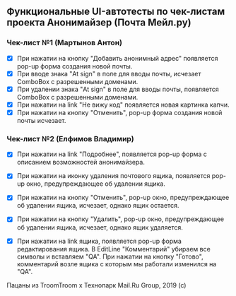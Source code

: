 ## Функциональные UI-автотесты по чек-листам проекта Анонимайзер (Почта Мейл.ру)

### Чек-лист №1 (Мартынов Антон)
- [x] При нажатии на кнопку "Добавить анонимный адрес" появляется pop-up форма создания новой почты.
- [x] При вводе знака "At sign" в поле для вводы почты, исчезает ComboBox c разрешенными доменами.
- [x] При удалении знака "At sign" в поле для вводы почты, появляется ComboBox c разрешенными доменами.
- [x] При нажатии на link "Не вижу код" появляется новая картинка капчи.
- [x] При нажатии на кнопку "Отменить", pop-up форма создания новой почты исчезает.

### Чек-лист №2 (Елфимов Владимир)
- [x] При нажатии на link "Подробнее", появляется pop-up форма с описанием возможностей анонимайзера.
- [x] При нажатии на иконку удаления почтового ящика, появляется pop-up окно, предупреждающее об удалении ящика.
- [x] При нажатии на кнопку "Отменить", pop-up окно, предупреждающее об удалении ящика, исчезает, однако ящик остается.
- [x] При нажатии на кнопку "Удалить", pop-up окно, предупреждающее об удалении ящика, исчезает, однако ящик удаляется.
- [x] При нажатии на link ящика, появляется pop-up форма редактирования ящика. В EditLine "Комментарий" убираем все символы и вставляем "QA". При нажатии на кнопку "Готово", комментарий возле ящика с которым мы работали изменился на "QA".


Пацаны из TroomTroom x Технопарк Mail.Ru Group, 2019 (c)
